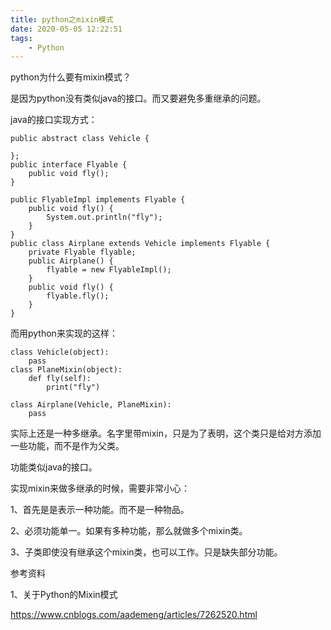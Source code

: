 ```yaml
---
title: python之mixin模式
date: 2020-05-05 12:22:51
tags:
	- Python
---
```


python为什么要有mixin模式？

是因为python没有类似java的接口。而又要避免多重继承的问题。

java的接口实现方式：

```
public abstract class Vehicle {

};
public interface Flyable {
    public void fly();
}

public FlyableImpl implements Flyable {
    public void fly() {
        System.out.println("fly");
    }
}
public class Airplane extends Vehicle implements Flyable {
    private Flyable flyable;
    public Airplane() {
        flyable = new FlyableImpl();
    }
    public void fly() {
        flyable.fly();
    }
}
```

而用python来实现的这样：

```
class Vehicle(object):
    pass
class PlaneMixin(object):
    def fly(self):
        print("fly")

class Airplane(Vehicle, PlaneMixin):
    pass
```

实际上还是一种多继承。名字里带mixin，只是为了表明，这个类只是给对方添加一些功能，而不是作为父类。

功能类似java的接口。

实现mixin来做多继承的时候，需要非常小心：

1、首先是是表示一种功能。而不是一种物品。

2、必须功能单一。如果有多种功能，那么就做多个mixin类。

3、子类即使没有继承这个mixin类，也可以工作。只是缺失部分功能。





参考资料

1、关于Python的Mixin模式

<https://www.cnblogs.com/aademeng/articles/7262520.html>